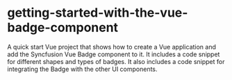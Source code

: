 # getting-started-with-the-vue-badge-component
A quick start Vue project that shows how to create a Vue application and add the Syncfusion Vue Badge component to it. It includes a code snippet for different shapes and types of badges. It also includes a code snippet for integrating the Badge with the other UI components.
